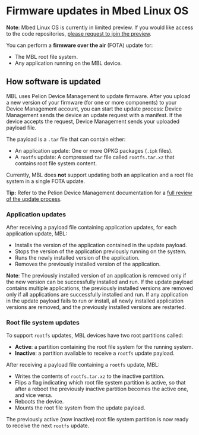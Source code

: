 # Firmware updates in Mbed Linux OS

<span class="notes">**Note**: Mbed Linux OS is currently in limited preview. If you would like access to the code repositories, [please request to join the preview](https://os.mbed.com/linux-os/).</span>

You can perform a **firmware over the air** (FOTA) update for:

* The MBL root file system.
* Any application running on the MBL device.

## How software is updated

MBL uses Pelion Device Management to update firmware. <!--this is clunky-->After you upload a new version of your firmware (for one or more components) to your Device Management account, you can start the update process: Device Management sends the device an update request with a manifest. If the device accepts the request, Device Management sends your uploaded payload file.

The payload is a `.tar` file that can contain either:

* An application update: One or more OPKG packages (`.ipk` files).
* A `rootfs` update: A compressed `tar` file called `rootfs.tar.xz` that contains root file system content.

Currently, MBL does **not** support updating both an application and a root file system in a single FOTA update.

<span class="tips">**Tip:** Refer to the Pelion Device Management documentation for a [full review of the update process](https://cloud.mbed.com/docs/latest/updating-firmware/index.html).</span>

### Application updates

After receiving a payload file containing application updates, for each application update, MBL:

* Installs the version of the application contained in the update payload.
* Stops the version of the application previously running on the system.
* Runs the newly installed version of the application.
* Removes the previously installed version of the application.

<span class="notes">**Note**: The previously installed version of an application is removed only if the new version can be successfully installed and run. If the update payload contains multiple applications, the previously installed versions are removed only if all applications are successfully installed and run. If any application in the update payload fails to run or install, all newly installed application versions are removed, and the previously installed versions are restarted.</span>

### Root file system updates

To support `rootfs` updates, MBL devices have two root partitions called:

* **Active**: a partition containing the root file system for the running system.
* **Inactive**: a partition available to receive a `rootfs` update payload.

After receiving a payload file containing a `rootfs` update, MBL:

* Writes the contents of `rootfs.tar.xz` to the inactive partition.
* Flips a flag indicating which root file system partition is active, so that after a reboot the previously inactive partition becomes the active one, and vice versa.
* Reboots the device.
* Mounts the root file system from the update payload.

The previously active (now inactive) root file system partition is now ready to receive the next `rootfs` update.

